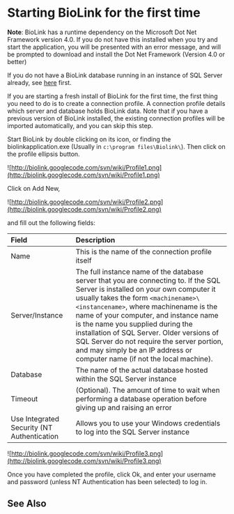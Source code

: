 # Starting BioLink for the first time #

**Note**: BioLink has a runtime dependency on the Microsoft Dot Net Framework version 4.0. If you do not have this installed when you try and start the application, you will be presented with an error message, and will be prompted to download and install the Dot Net Framework (Version 4.0 or better)

If you do not have a BioLink database running in an instance of SQL Server already, see [here](CreatingNewDatabase.md) first.

If you are starting a fresh install of BioLink for the first time, the first thing you need to do is to create a connection profile. A connection profile details which server and database holds BioLink data. Note that if you have a previous version of BioLink installed, the existing connection profiles will be imported automatically, and you can skip this step.

Start BioLink by double clicking on its icon, or finding the biolinkapplication.exe (Usually in `c:\program files\Biolink\`). Then click on the profile ellipsis button.

![http://biolink.googlecode.com/svn/wiki/Profile1.png](http://biolink.googlecode.com/svn/wiki/Profile1.png)

Click on Add New,

![http://biolink.googlecode.com/svn/wiki/Profile2.png](http://biolink.googlecode.com/svn/wiki/Profile2.png)

and fill out the following fields:

| **Field** | **Description** |
|:----------|:----------------|
| Name | This is the name of the connection profile itself |
| Server/Instance | The full instance name of the database server that you are connecting to. If the SQL Server is installed on your own computer it usually takes the form `<machinename>\<instancename>`, where machinename is the name of your computer, and instance name is the name you supplied during the installation of SQL Server. Older versions of SQL Server do not require the server portion, and may simply be an IP address or computer name (if not the local machine). |
| Database | The name of the actual database hosted within the SQL Server instance |
| Timeout | (Optional). The amount of time to wait when performing a database operation before giving up and raising an error |
| Use Integrated Security (NT Authentication| Allows you to use your Windows credentials to log into the SQL Server instance |

![http://biolink.googlecode.com/svn/wiki/Profile3.png](http://biolink.googlecode.com/svn/wiki/Profile3.png)

Once you have completed the profile, click Ok, and enter your username and password (unless NT Authentication has been selected) to log in.


## See Also ##
